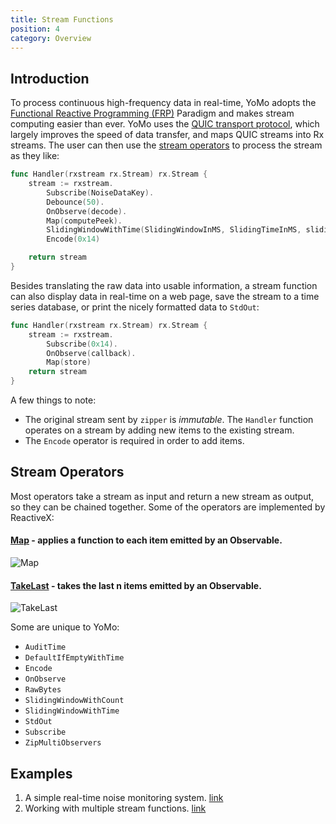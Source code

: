 ```yaml
---
title: Stream Functions
position: 4
category: Overview
---
```


## Introduction

To process continuous high-frequency data in real-time,
YoMo adopts the [Functional Reactive Programming (FRP)](https://en.wikipedia.org/wiki/Functional_reactive_programming) Paradigm and makes stream computing easier than ever.
YoMo uses the [QUIC transport protocol](https://en.wikipedia.org/wiki/QUIC),
which largely improves the speed of data transfer, and maps QUIC streams into Rx streams.
The user can then use the [stream operators](http://reactivex.io/documentation/operators.html) to process the stream as they like:

```go
func Handler(rxstream rx.Stream) rx.Stream {
	stream := rxstream.
		Subscribe(NoiseDataKey).
		Debounce(50).
		OnObserve(decode).
		Map(computePeek).
		SlidingWindowWithTime(SlidingWindowInMS, SlidingTimeInMS, slidingAvg).
		Encode(0x14)

	return stream
}
```

Besides translating the raw data into usable information,
a stream function can also display data in real-time on a web page, save the stream to a time series database, or print the nicely formatted data to `StdOut`:

```go
func Handler(rxstream rx.Stream) rx.Stream {
	stream := rxstream.
		Subscribe(0x14).
		OnObserve(callback).
		Map(store)
	return stream
}
```

A few things to note:

- The original stream sent by `zipper` is *immutable*. The `Handler` function operates on a stream by adding new items to the existing stream.
- The `Encode` operator is required in order to add items.

## Stream Operators

Most operators take a stream as input and return a new stream as output, 
so they can be chained together. Some of the operators are implemented by ReactiveX:

#### [Map](http://reactivex.io/documentation/operators/map.html) - applies a function to each item emitted by an Observable.

![Map](/flow/map.png)

#### [TakeLast](http://reactivex.io/documentation/operators/takelast.html) - takes the last n items emitted by an Observable.

![TakeLast](/flow/takeLast.png)

Some are unique to YoMo:

- `AuditTime`
- `DefaultIfEmptyWithTime`
- `Encode`
- `OnObserve`
- `RawBytes`
- `SlidingWindowWithCount`
- `SlidingWindowWithTime`
- `StdOut`
- `Subscribe`
- `ZipMultiObservers`

## Examples

1. A simple real-time noise monitoring system. [link](https://github.com/yomorun/yomo/tree/master/example/0-basic)
2. Working with multiple stream functions. [link](https://github.com/yomorun/yomo/tree/master/example/3-multi-sfn)
